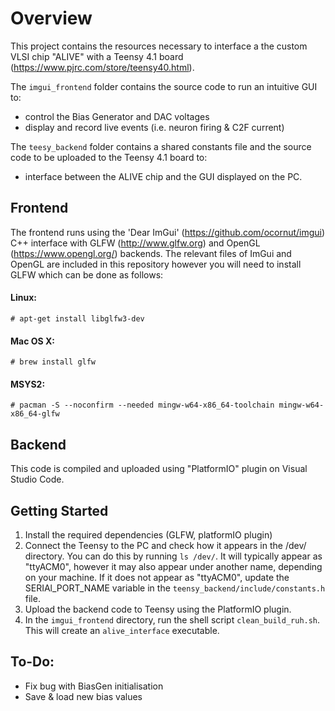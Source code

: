 # Overview

This project contains the resources necessary to interface a the custom VLSI chip "ALIVE" with a Teensy 4.1 board (https://www.pjrc.com/store/teensy40.html).

The `imgui_frontend` folder contains the source code to run an intuitive GUI to:
- control the Bias Generator and DAC voltages
- display and record live events (i.e. neuron firing & C2F current)

The `teesy_backend` folder contains a shared constants file and the source code to be uploaded to the Teensy 4.1 board to:
- interface between the ALIVE chip and the GUI displayed on the PC. 


## Frontend

The frontend runs using the 'Dear ImGui' (https://github.com/ocornut/imgui) C++ interface with GLFW (http://www.glfw.org) and OpenGL (https://www.opengl.org/) backends. The relevant files of ImGui and OpenGL are included in this repository however you will need to install GLFW which can be done as follows:

#### Linux:
    # apt-get install libglfw3-dev
#### Mac OS X:
    # brew install glfw
#### MSYS2:
    # pacman -S --noconfirm --needed mingw-w64-x86_64-toolchain mingw-w64-x86_64-glfw


## Backend

This code is compiled and uploaded using "PlatformIO" plugin on Visual Studio Code. 


## Getting Started

1. Install the required dependencies (GLFW, platformIO plugin)
2. Connect the Teensy to the PC and check how it appears in the /dev/ directory. You can do this by running `ls /dev/`. It will typically appear as "ttyACM0", however it may also appear under another name, depending on your machine. If it does not appear as "ttyACM0", update the SERIAl_PORT_NAME variable in the `teensy_backend/include/constants.h` file. 
3. Upload the backend code to Teensy using the PlatformIO plugin.
4. In the `imgui_frontend` directory, run the shell script `clean_build_ruh.sh`. This will create an `alive_interface` executable. 


## To-Do:

- Fix bug with BiasGen initialisation
- Save & load new bias values
